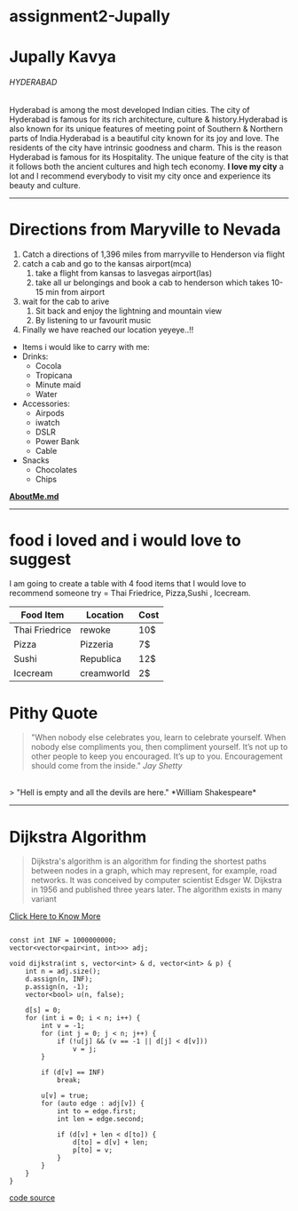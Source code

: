 # assignment2-Jupally
# Jupally Kavya
###### HYDERABAD

Hyderabad is among the most developed Indian cities. The city of Hyderabad is famous for its  rich architecture, culture & history.Hyderabad is also known for its unique features of meeting point of Southern & Northern parts of India.Hyderabad is a beautiful city known for its joy and love. The residents of the city have intrinsic goodness and charm. This is the reason Hyderabad is famous for its Hospitality. The unique feature of the city is that it follows both the ancient cultures and high tech economy. **I love my city** a lot and I recommend everybody to visit my city once and experience its beauty and culture.

---

# Directions from Maryville to Nevada
1. Catch a directions of 1,396 miles from marryville to Henderson via flight
2. catch a cab and go to the kansas airport(mca)
    1. take a flight from kansas to lasvegas airport(las)
    2. take all ur belongings and book a cab to henderson which takes 10-15 min from airport
3. wait for the cab to arive 
    1. Sit back and enjoy the lightning and mountain view 
    2. By listening to ur favourit music
4. Finally we have reached our location yeyeye..!!


* Items i would like to carry with me:
 * Drinks:
    * Cocola
    * Tropicana
    * Minute maid
    * Water 
* Accessories:
    * Airpods
    * iwatch
    * DSLR
    * Power Bank  
    * Cable 
* Snacks  
    * Chocolates
    * Chips

**[AboutMe.md](AboutMe.md)**

---

# food i loved and i would love to suggest
I am going to create a table with  4 food items that I would love to recommend someone try = Thai Friedrice, Pizza,Sushi , Icecream.

|Food Item|Location| Cost|
|---|---|---|
|Thai Friedrice|rewoke|10$|
|Pizza|Pizzeria|7$|
|Sushi|Republica|12$|
|Icecream|creamworld|2$|


# Pithy Quote

> "When nobody else celebrates you, learn to celebrate yourself. When nobody else compliments you, then compliment yourself. It’s not up to other people to keep you encouraged. It’s up to you. Encouragement should come from the inside." *Jay Shetty*
<Br>
> "Hell is empty and all the devils are here." *William Shakespeare*


---
# Dijkstra Algorithm
> Dijkstra's algorithm is an algorithm for finding the shortest paths between nodes in a graph, which may represent, for example, road networks. It was conceived by computer scientist Edsger W. Dijkstra in 1956 and published three years later. The algorithm exists in many variant

[Click Here to Know More](https://en.wikipedia.org/wiki/Dijkstra%27s_algorithm)


```

const int INF = 1000000000;
vector<vector<pair<int, int>>> adj;

void dijkstra(int s, vector<int> & d, vector<int> & p) {
    int n = adj.size();
    d.assign(n, INF);
    p.assign(n, -1);
    vector<bool> u(n, false);

    d[s] = 0;
    for (int i = 0; i < n; i++) {
        int v = -1;
        for (int j = 0; j < n; j++) {
            if (!u[j] && (v == -1 || d[j] < d[v]))
                v = j;
        }

        if (d[v] == INF)
            break;

        u[v] = true;
        for (auto edge : adj[v]) {
            int to = edge.first;
            int len = edge.second;

            if (d[v] + len < d[to]) {
                d[to] = d[v] + len;
                p[to] = v;
            }
        }
    }
}
```
[code source]((https://cp-algorithms.com/graph/dijkstra.html))

